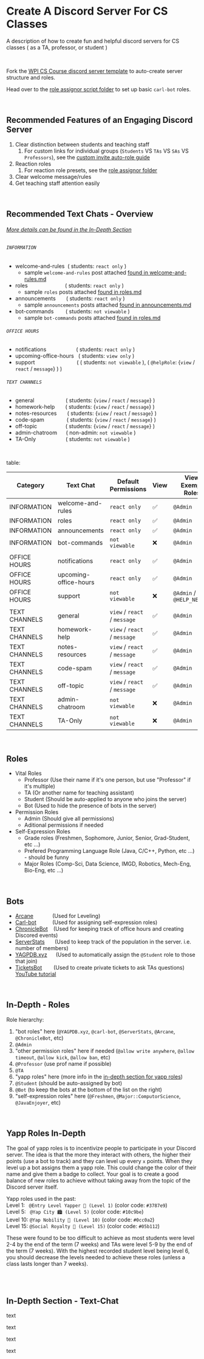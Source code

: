 # Create A Discord Server For CS Classes
A description of how to create fun and helpful discord servers for CS classes ( as a TA, professor, or student )

<br>

Fork the [WPI CS Course discord server template](https://discord.new/yqVYn72DAEk5) to auto-create server structure and roles.

Head over to the [role assignor script folder](https://github.com/JacobNoahGlik/DiscordServerForCSClasses/tree/main/role_assignor) to set up basic `carl-bot` roles.

<br>

## Recommended Features of an Engaging Discord Server
1. Clear distinction between students and teaching staff
    1. For custom links for individual groups (`Students` VS `TAs` VS `SAs` VS `Professors`), see the [custom invite auto-role guide](#LINK_MISSING)
2. Reaction roles
    1. For reaction role presets, see the [role assignor folder](https://github.com/JacobNoahGlik/DiscordServerForCSClasses/tree/main/role_assignor)
3. Clear welcome message/rules
4. Get teaching staff attention easily

<br>

## Recommended Text Chats - Overview
###### [More details can be found in the In-Depth Section](#In-Depth-Section-Text-Chat)

###### `INFORMATION`
* welcome-and-rules &nbsp;( students: `react only` )
  * sample `welcome-and-rules` post attached [found in welcome-and-rules.md](welcome-and-rules.md)
* roles &nbsp; &nbsp; &nbsp; &nbsp; &nbsp; &nbsp; &nbsp; &nbsp; &nbsp; &nbsp; &nbsp; &nbsp; ( students: `react only` )
  * sample `roles` posts attached [found in roles.md](roles.md)
* announcements &nbsp; &nbsp; &nbsp; ( students: `react only` )
  * sample `announcements` posts attached [found in announcements.md](announcements.md)
* bot-commands &nbsp; &nbsp; &nbsp; &nbsp;( students: `not viewable` )
  * sample `bot-commands` posts attached [found in roles.md](roles.md)


###### `OFFICE HOURS`
* notifications &nbsp; &nbsp; &nbsp; &nbsp; &nbsp; &nbsp; &nbsp; &nbsp; &nbsp; &nbsp;( students: `react only` )
* upcoming-office-hours &nbsp; ( students: `view only` )
* support &nbsp; &nbsp; &nbsp; &nbsp; &nbsp; &nbsp; &nbsp; &nbsp; &nbsp; &nbsp; &nbsp; &nbsp; &nbsp; &nbsp;( ( students: `not viewable` ), ( `@helpRole`: {`view` / `react` / `message`} ) )


###### `TEXT CHANNELS`
* general &nbsp; &nbsp; &nbsp; &nbsp; &nbsp; &nbsp; &nbsp; &nbsp; &nbsp; &nbsp; ( students: {`view` / `react` / `message`} )
* homework-help &nbsp; &nbsp; &nbsp; ( students: {`view` / `react` / `message`} )
* notes-resources &nbsp; &nbsp; &nbsp; ( students: {`view` / `react` / `message`} )
* code-spam &nbsp; &nbsp; &nbsp; &nbsp; &nbsp; &nbsp; &nbsp; ( students: {`view` / `react` / `message`} )
* off-topic &nbsp; &nbsp; &nbsp; &nbsp; &nbsp; &nbsp; &nbsp; &nbsp; &nbsp; ( students: {`view` / `react` / `message`} )
* admin-chatroom &nbsp; &nbsp; &nbsp;( non-admin: `not viewable` )
* TA-Only &nbsp; &nbsp; &nbsp; &nbsp; &nbsp; &nbsp; &nbsp; &nbsp; &nbsp; &nbsp;( students: `not viewable` )

<br>

table:

| Category      | Text Chat                 | Default Permissions           | View | View Exempt Roles         |
|---------------|---------------------------|-------------------------------|------|---------------------------|
| INFORMATION   | welcome-and-rules         | `react only`                  |  ✅  | `@Admin`                  |
| INFORMATION   | roles                     | `react only`                  |  ✅  | `@Admin`                  |
| INFORMATION   | announcements             | `react only`                  |  ✅  | `@Admin`                  |
| INFORMATION   | bot-commands              | `not viewable`                |  ❌  | `@Admin`                  |
| |
| OFFICE HOURS  | notifications             | `react only`                  |  ✅  | `@Admin`                  |
| OFFICE HOURS  | upcoming-office-hours     | `react only`                  |  ✅  | `@Admin`                  |
| OFFICE HOURS  | support                   | `not viewable`                |  ❌  | `@Admin` / `@HELP_NEEDED` |
| |
| TEXT CHANNELS | general                   | `view` / `react` / `message` |  ✅  | `@Admin`                  |
| TEXT CHANNELS | homework-help             | `view` / `react` / `message` |  ✅  | `@Admin`                  |
| TEXT CHANNELS | notes-resources           | `view` / `react` / `message` |  ✅  | `@Admin`                  |
| TEXT CHANNELS | code-spam                 | `view` / `react` / `message` |  ✅  | `@Admin`                  |
| TEXT CHANNELS | off-topic                 | `view` / `react` / `message` |  ✅  | `@Admin`                  |
| TEXT CHANNELS | admin-chatroom            | `not viewable`               |  ❌  | `@Admin`                  |
| TEXT CHANNELS | TA-Only                   | `not viewable`               |  ❌  | `@Admin`                  |

<br>


## Roles
* Vital Roles
  * Professor (Use their name if it's one person, but use "Professor" if it's multiple)
  * TA (Or another name for teaching assistant)
  * Student (Should be auto-applied to anyone who joins the server)
  * Bot (Used to hide the presence of bots in the server)
* Permission Roles
  * Admin (Should give all permissions)
  * Aditional permissions if needed
* Self-Expression Roles
  * Grade roles (Freshmen, Sophomore, Junior, Senior, Grad-Student, etc ...)
  * Prefered Programming Language Role (Java, C/C++, Python, etc ...) - should be funny
  * Major Roles (Comp-Sci, Data Science, IMGD, Robotics, Mech-Eng, Bio-Eng, etc ...)

<br>

## Bots
* [Arcane](https://arcane.bot/) &ensp; &nbsp; &nbsp; &nbsp; &nbsp; &nbsp;(Used for Leveling)
* [Carl-bot](https://carl.gg/) &ensp; &nbsp; &nbsp; &nbsp; &nbsp;(Used for assigning self-expression roles)
* [ChronicleBot](https://chroniclebot.com/) &ensp; (Used for keeping track of office hours and creating Discored events)
* [ServerStats](https://serverstatsbot.com/) &ensp; &nbsp; &nbsp;(Used to keep track of the population in the server. i.e. number of members)
* [YAGPDB.xyz](https://yagpdb.xyz/) &ensp; &nbsp; (Used to automatically assign the `@Student` role to those that join)
* [TicketsBot](https://ticketsbot.net/) &ensp; &nbsp; &nbsp; (Used to create private tickets to ask TAs questions) [YouTube tutorial](https://www.youtube.com/watch?v=lz3VR4ptqhU)

<br>

## In-Depth - Roles

Role hierarchy: 

1. "bot roles" here (`@YAGPDB.xyz`, `@carl-bot`, `@ServerStats`, `@Arcane`, `@ChronicleBot`, etc)
2. `@Admin`
3. "other permission roles" here if needed (`@allow write anywhere`, `@allow timeout`, `@allow kick`, `@allow ban`, etc)
4. `@Professor` (use prof name if possible)
5. `@TA`
6. "yapp roles" here (more info in the [in-depth section for yapp roles](#Yapp-Roles-In-Depth))
7. `@Student` (should be auto-assigned by bot)
8. `@Bot` (to keep the bots at the bottom of the list on the right)
9. "self-expression roles" here (`@Freshmen`, `@Major::ComputorScience`, `@JavaEnjoyer`, etc)

<br>

## Yapp Roles In-Depth
The goal of yapp roles is to incentivize people to participate in your Discord server. The idea is that the more they interact with others, the higher their points (use a bot to track) and they can level up every `x` points. When they level up a bot assigns them a yapp role. This could change the color of their name and give them a badge to collect. Your goal is to create a good balance of new roles to achieve without taking away from the topic of the Discord server itself.

Yapp roles used in the past: \
Level 1: &ensp;`@Entry Level Yapper 🏅 (Level 1)` (color code: `#3787e9`) \
Level 5: &ensp;`@Yap City 🏙️ (Level 5)` (color code: `#10c9be`) \
Level 10: `@Yap Nobility 🏰 (Level 10)` (color code: `#0cc0a2`) \
Level 15: `@Social Royalty 👑 (Level 15)` (color code: `#05b112`)

These were found to be too difficult to achieve as most students were level 2-4 by the end of the term (7 weeks) and TAs were level 5-9 by the end of the term (7 weeks). With the highest recorded student level being level 6, you should decrease the levels needed to achieve these roles (unless a class lasts longer than 7 weeks).

<br>


<br>


## In-Depth Section - Text-Chat
text


text


text


text
